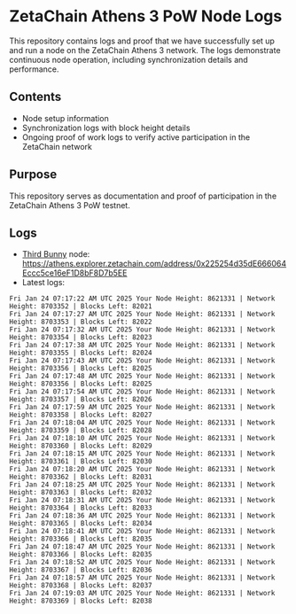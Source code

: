 # ZetaChain Athens 3 PoW Node Logs
This repository contains logs and proof that we have successfully set up and run a node on the ZetaChain Athens 3 network. The logs demonstrate continuous node operation, including synchronization details and performance.

## Contents
- Node setup information
- Synchronization logs with block height details
- Ongoing proof of work logs to verify active participation in the ZetaChain network

## Purpose
This repository serves as documentation and proof of participation in the ZetaChain Athens 3 PoW testnet.

## Logs

- [Third Bunny](https://thirdbunny.xyz/) node: https://athens.explorer.zetachain.com/address/0x225254d35dE666064Eccc5ce16eF1D8bF8D7b5EE
- Latest logs:
```
Fri Jan 24 07:17:22 AM UTC 2025 Your Node Height: 8621331 | Network Height: 8703352 | Blocks Left: 82021
Fri Jan 24 07:17:27 AM UTC 2025 Your Node Height: 8621331 | Network Height: 8703353 | Blocks Left: 82022
Fri Jan 24 07:17:32 AM UTC 2025 Your Node Height: 8621331 | Network Height: 8703354 | Blocks Left: 82023
Fri Jan 24 07:17:38 AM UTC 2025 Your Node Height: 8621331 | Network Height: 8703355 | Blocks Left: 82024
Fri Jan 24 07:17:43 AM UTC 2025 Your Node Height: 8621331 | Network Height: 8703356 | Blocks Left: 82025
Fri Jan 24 07:17:48 AM UTC 2025 Your Node Height: 8621331 | Network Height: 8703356 | Blocks Left: 82025
Fri Jan 24 07:17:54 AM UTC 2025 Your Node Height: 8621331 | Network Height: 8703357 | Blocks Left: 82026
Fri Jan 24 07:17:59 AM UTC 2025 Your Node Height: 8621331 | Network Height: 8703358 | Blocks Left: 82027
Fri Jan 24 07:18:04 AM UTC 2025 Your Node Height: 8621331 | Network Height: 8703359 | Blocks Left: 82028
Fri Jan 24 07:18:10 AM UTC 2025 Your Node Height: 8621331 | Network Height: 8703360 | Blocks Left: 82029
Fri Jan 24 07:18:15 AM UTC 2025 Your Node Height: 8621331 | Network Height: 8703361 | Blocks Left: 82030
Fri Jan 24 07:18:20 AM UTC 2025 Your Node Height: 8621331 | Network Height: 8703362 | Blocks Left: 82031
Fri Jan 24 07:18:25 AM UTC 2025 Your Node Height: 8621331 | Network Height: 8703363 | Blocks Left: 82032
Fri Jan 24 07:18:31 AM UTC 2025 Your Node Height: 8621331 | Network Height: 8703364 | Blocks Left: 82033
Fri Jan 24 07:18:36 AM UTC 2025 Your Node Height: 8621331 | Network Height: 8703365 | Blocks Left: 82034
Fri Jan 24 07:18:41 AM UTC 2025 Your Node Height: 8621331 | Network Height: 8703366 | Blocks Left: 82035
Fri Jan 24 07:18:47 AM UTC 2025 Your Node Height: 8621331 | Network Height: 8703366 | Blocks Left: 82035
Fri Jan 24 07:18:52 AM UTC 2025 Your Node Height: 8621331 | Network Height: 8703367 | Blocks Left: 82036
Fri Jan 24 07:18:57 AM UTC 2025 Your Node Height: 8621331 | Network Height: 8703368 | Blocks Left: 82037
Fri Jan 24 07:19:03 AM UTC 2025 Your Node Height: 8621331 | Network Height: 8703369 | Blocks Left: 82038
```
